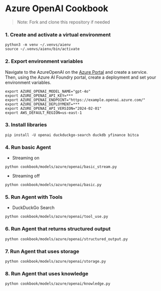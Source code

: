 # Azure OpenAI Cookbook

> Note: Fork and clone this repository if needed

### 1. Create and activate a virtual environment

```shell
python3 -m venv ~/.venvs/aienv
source ~/.venvs/aienv/bin/activate
```

### 2. Export environment variables

Navigate to the AzureOpenAI on the [Azure Portal](https://portal.azure.com/) and create a service. Then, using the Azure AI Foundry portal, create a deployment and set your environment variables.

```shell
export AZURE_OPENAI_MODEL_NAME="gpt-4o"
export AZURE_OPENAI_API_KEY=***
export AZURE_OPENAI_ENDPOINT="https://example.openai.azure.com/"
export AZURE_OPENAI_DEPLOYMENT=***
export AZURE_OPENAI_API_VERSION="2024-02-01"
export AWS_DEFAULT_REGION=us-east-1
```

### 3. Install libraries

```shell
pip install -U openai duckduckgo-search duckdb yfinance bitca
```

### 4. Run basic Agent

- Streaming on

```shell
python cookbook/models/azure/openai/basic_stream.py
```

- Streaming off

```shell
python cookbook/models/azure/openai/basic.py
```

### 5. Run Agent with Tools

- DuckDuckGo Search

```shell
python cookbook/models/azure/openai/tool_use.py
```

### 6. Run Agent that returns structured output

```shell
python cookbook/models/azure/openai/structured_output.py
```

### 7. Run Agent that uses storage

```shell
python cookbook/models/azure/openai/storage.py
```

### 8. Run Agent that uses knowledge

```shell
python cookbook/models/azure/openai/knowledge.py
```
